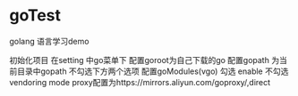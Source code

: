 # goTest
golang 语言学习demo

初始化项目
在setting 中go菜单下
配置goroot为自己下载的go
配置gopath 为当前目录中gopath  不勾选下方两个选项
配置goModules(vgo) 勾选 enable 不勾选 vendoring mode
proxy配置为https://mirrors.aliyun.com/goproxy/,direct